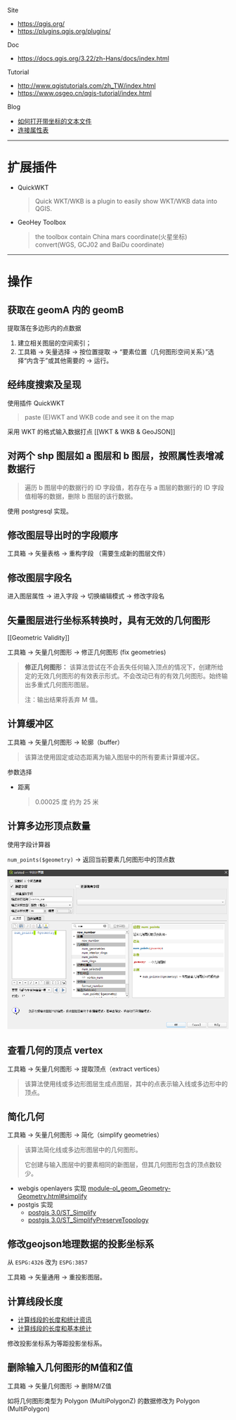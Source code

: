 Site
- https://qgis.org/
- https://plugins.qgis.org/plugins/

Doc
- https://docs.qgis.org/3.22/zh-Hans/docs/index.html

Tutorial
- http://www.qgistutorials.com/zh_TW/index.html
- https://www.osgeo.cn/qgis-tutorial/index.html

Blog
- [如何打开带坐标的文本文件](https://blog.csdn.net/QGISClass/article/details/108994098)
- [连接属性表](https://blog.csdn.net/QGISClass/article/details/108689954)

---

# 扩展插件

- QuickWKT
    > Quick WKT/WKB is a plugin to easily show WKT/WKB data into QGIS.

- GeoHey Toolbox
    > the toolbox contain China mars coordinate(火星坐标) convert(WGS, GCJ02 and BaiDu coordinate)

---

# 操作

## 获取在 geomA 内的 geomB

提取落在多边形内的点数据
1. 建立相关图层的空间索引；
2. 工具箱 → 矢量选择 → 按位置提取 → “要素位置（几何图形空间关系）”选择“内含于”或其他需要的 → 运行。


## 经纬度搜索及呈现

使用插件 QuickWKT

> paste (E)WKT and WKB code and see it on the map

采用 WKT 的格式输入数据打点 [[WKT & WKB & GeoJSON]] 


## 对两个 shp 图层如 a 图层和 b 图层，按照属性表增减数据行

> 遍历 b 图层中的数据行的 ID 字段值，若存在与 a 图层的数据行的 ID 字段值相等的数据，删除 b 图层的该行数据。

使用 postgresql 实现。


## 修改图层导出时的字段顺序

工具箱 → 矢量表格 → 重构字段 （需要生成新的图层文件）


## 修改图层字段名

进入图层属性 → 进入字段 → 切换编辑模式 → 修改字段名


## 矢量图层进行坐标系转换时，具有无效的几何图形

[[Geometric Validity]]

工具箱 → 矢量几何图形 → 修正几何图形 (fix geometries) 

> **修正几何图形：** 该算法尝试在不会丢失任何输入顶点的情况下，创建所给定的无效几何图形的有效表示形式。不会改动已有的有效几何图形。始终输出多重式几何图形图层。
> 
> 注：输出结果将丢弃 M 值。


## 计算缓冲区

工具箱 → 矢量几何图形 → 轮廓（buffer）

> 该算法使用固定或动态距离为输入图层中的所有要素计算缓冲区。

参数选择

- 距离
	> 0.00025 度 约为 25 米


## 计算多边形顶点数量

使用字段计算器

`num_points($geometry)` → 返回当前要素几何图形中的顶点数

![Field Calculator](./assets/FieldCalculator.png)

## 查看几何的顶点 vertex

工具箱 → 矢量几何图形 → 提取顶点（extract vertices）

> 该算法使用线或多边形图层生成点图层，其中的点表示输入线或多边形中的顶点。


## 简化几何

工具箱 → 矢量几何图形 → 简化（simplify geometries）

> 该算法简化线或多边形图层中的几何图形。
> 
> 它创建与输入图层中的要素相同的新图层，但其几何图形包含的顶点数较少。

- webgis openlayers 实现 [module-ol_geom_Geometry-Geometry.html#simplify](https://openlayers.org/en/latest/apidoc/module-ol_geom_Geometry-Geometry.html#simplify)
- postgis 实现
    - [postgis 3.0/ST_Simplify](http://postgis.net/docs/manual-3.0/ST_Simplify.html)
    - [postgis 3.0/ST_SimplifyPreserveTopology](http://postgis.net/docs/manual-3.0/ST_SimplifyPreserveTopology.html)


## 修改geojson地理数据的投影坐标系

从 `ESPG:4326` 改为 `ESPG:3857`

工具箱 → 矢量通用 → 重投影图层。


## 计算线段长度

- [计算线段的长度和统计资讯](https://www.osgeo.cn/qgis-tutorial/docs/calculating_line_lengths.html)
- [计算线段的长度和基本统计](https://www.osgeo.cn/qgis-tutorial/attribute-calculate-line-length-and-statistics.html)

修改投影坐标系为等距投影坐标系。


## 删除输入几何图形的M值和Z值

工具箱 → 矢量几何图形 → 删除M/Z值

如将几何图形类型为 Polygon (MultiPolygonZ) 的数据修改为 Polygon (MultiPolygon)

